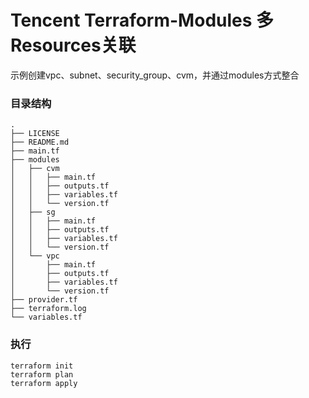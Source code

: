 # Tencent Terraform-Modules 多Resources关联

示例创建vpc、subnet、security_group、cvm，并通过modules方式整合

### 目录结构
```
.
├── LICENSE
├── README.md
├── main.tf
├── modules
│   ├── cvm
│   │   ├── main.tf
│   │   ├── outputs.tf
│   │   ├── variables.tf
│   │   └── version.tf
│   ├── sg
│   │   ├── main.tf
│   │   ├── outputs.tf
│   │   ├── variables.tf
│   │   └── version.tf
│   └── vpc
│       ├── main.tf
│       ├── outputs.tf
│       ├── variables.tf
│       └── version.tf
├── provider.tf
├── terraform.log
└── variables.tf
```

### 执行
```
terraform init
terraform plan
terraform apply
```